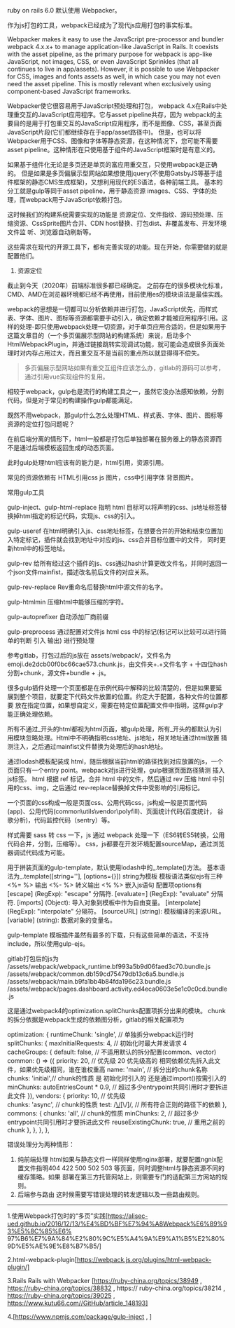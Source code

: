 ruby on rails 6.0 默认使用 Webpacker。

作为js打包的工具，webpack已经成为了现代js应用打包的事实标准。

Webpacker makes it easy to use the JavaScript pre-processor and bundler webpack 4.x.x+ to manage application-like 
JavaScript in Rails. It coexists with the asset pipeline, as the primary purpose for webpack is app-like JavaScript, 
not images, CSS, or even JavaScript Sprinkles (that all continues to live in app/assets).
However, it is possible to use Webpacker for CSS, images and fonts assets as well, in which case you may not even need 
the asset pipeline. This is mostly relevant when exclusively using component-based JavaScript frameworks.

Webpacker使它很容易用于JavaScript预处理和打包， webpack 4.x在Rails中处理重交互的JavaScript应用程序。它与asset pipeline共存，因为
webpack的主要目的是用于打包重交互的JavaScript应用程序，而不是图像、CSS，甚至页面JavaScript片段(它们都继续存在于app/asset路径中)。
但是，也可以将Webpacker用于CSS、图像和字体等静态资源，在这种情况下，您可能不需要 asset pipeline。这种情形在只使用基于组件的JavaScript框架时是有意义的。

如果基于组件化无论是多页还是单页的富应用重交互，只使用webpack是正确的。
但是如果是多页偏展示型网站如果想使用jquery(不使用GatsbyJS等基于组件框架的静态CMS生成框架)，又想利用现代的ES语法，各种前端工具。
基本的分工就是gulp等同于asset pipeline，用于静态资源 images、CSS、字体的处理，而webpack用于JavaScript依赖打包。

这时候我们的构建系统需要实现的功能是 资源定位、文件指纹、源码预处理、压缩资源、CssSprite图片合并、CDN host替换、打包dist、非覆盖发布、开发环境文件监
听、浏览器自动刷新等。

这些需求在现代的开源工具下，都有完善实现的功能。现在开始，你需要做的就是配置他们。

1. 资源定位

截止到今天（2020年）前端标准很多都已经确定。
之前存在的很多模块化标准， CMD、AMD在浏览器环境都已经不再使用，目前使用es的模块语法是最佳实践。

webpack的思想是一切都可以分析依赖并进行打包，JavaScript优先，而样式表、字体、图片、图标等资源都需要手动引入，确定依赖才能被应用程序引用。这
样的处理-即只使用webpack处理一切资源，对于单页应用合适的，但是如果用于这篇文章目的（一个多页偏展示型网站的构建系统）来说，启动多个
HtmlWebpackPlugin，并通过链接跳转实现调试功能，就可能会造成很多页面处理时对内存占用过大，而且重交互不是当前的重点所以就显得得不偿失。

> 多页偏展示型网站如果有重交互组件应该怎么办，gitlab的源码可以参考，通过引用vue实现组件的复用。

相较于webpack，gulp也是流行的构建工具之一，虽然它没办法感知依赖，分割代码，但是对于常见的构建操作gulp都能满足。

既然不用webpack，那gulp什么怎么处理HTML、样式表、字体、图片、图标等资源的定位打包问题呢？

在前后端分离的情形下，html一般都是打包后单独部署在服务器上的静态资源而不是通过后端模板返回生成的动态页面。

此时gulp处理html应该有的能力是，html引用，资源引用。

常见的资源依赖有 HTML引用css js 图片，css中引用字体 背景图片。

常用gulp工具

gulp-inject、gulp-html-replace  指明 html 目标可以将声明的css、js地址标签替换掉html指定的标记代码，实现js、css的引入。

gulp-useref  在html明确引入js、css地址标签，在想要合并的开始和结束位置加入特定标记，插件就会找到地址中对应的js、css合并目标位置中的文件，
同时更新html中的标签地址。

gulp-rev  给所有经过这个插件的js、css通过hash计算更改文件名，并同时返回一个json文件mainfist，描述改名前后文件的对应关系。

gulp-rev-replace  Rev重命名后替换html中源文件的名字。

gulp-htmlmin  压缩html中能够压缩的字符。

gulp-autoprefixer 自动添加厂商前缀

gulp-preprocess 通过配置对文件js html css 中的标记(标记可以比较可以进行简单的判断 引入 输出) 进行预处理

参考gitlab，打包过后的js放在 assets/webpack/，文件名为emoji.de2dcb00f0bc66cae573.chunk.js，由文件夹+.+文件名字 + 十四位hash
 分割+chunk，源文件+bundle + .js。

很多gulp插件处理一个页面都是在示例代码中解释的比较清楚的，但是如果要延展到整个项目，就要定下代码文件放置的位置。约定大于配置，各种文件的位置都要
放在指定位置，如果想自定义，需要在特定位置配置文件中指明，这样gulp才能正确处理依赖。

所有不通过_开头的html都视为html页面，被gulp处理，所有_开头的都默认为引用模块忽略处理。Html中不明确指明css地址、js地址，相关地址通过html放置
猜测注入，之后通过mainfist文件替换为处理后的hash地址。

通过lodash模板配装成 html，随后根据当前html的路径找到对应放置的js，一个页面只有一个entry point。webpack对js进行处理，gulp根据页面路径猜测
插入js标签。
html 根据 ref 标记，合并 html 中的文件，然后通过 rev 压缩 html 中引用的css、img，之后通过 rev-replace替换掉文件中受影响的引用标记。

一个页面的css构成一般是页面css、公用代码css，js构成一般是页面代码(app)、公用代码(common\utils\vendor\polyfill)、页面统计代码(百度统计，
谷歌分析)，代码监控代码（sentry）等。

样式需要 sass 转 css 一下，js 通过 webpack 处理一下（ES6转ES5转换，公用代码合并，分割，压缩等）。
css，js都要在开发环境配置sourceMap，通过浏览器调试代码成为可能。

用于拼装页面的gulp-template，默认使用lodash中的_.template()方法。
基本语法为_.template([string=''], [options={}])
string为模板
模板语法类似ejs有三种
<%= %> 输出
<%- %> 转义输出
<% %> 嵌入js语句
配置项options有
[escape] (RegExp): "escape" 分隔符.
[evaluate=] (RegExp): "evaluate" 分隔符.
[imports] (Object): 导入对象到模板中作为自由变量。
[interpolate] (RegExp): "interpolate" 分隔符。
[sourceURL] (string): 模板编译的来源URL。
[variable] (string): 数据对象的变量名。

gulp-template 模板插件虽然有最多的下载，只有这些简单的语法，不支持include，所以使用gulp-ejs。

gitlab打包后的js为 
/assets/webpack/webpack_runtime.bf993a5b9d06faed3c70.bundle.js
/assets/webpack/common.db159cd75479db13c6a5.bundle.js
/assets/webpack/main.b9fa1bb4b84fda196c23.bundle.js
/assets/webpack/pages.dashboard.activity.ed4eca0603e5e1c0c0cd.bundle.js

这是通过webpack4的optimization.splitChunks配置项拆分出来的模块。
chunk的拆分依据是webpack生成的依赖图分析，gitlab的相关配置项为

optimization: {
    runtimeChunk: 'single', // 单独拆分webpack运行时
    splitChunks: {
      maxInitialRequests: 4, // 初始化时最大并发请求 4
      cacheGroups: {
        default: false, // 不适用默认的拆分配置(common、vector) 
        common: () => ({
          priority: 20, // 优先级 20 优先级高的 相同依赖优先拆入此文件，如果优先级相同，谁在谁权重高
          name: 'main', // 拆分出的chunk名称
          chunks: 'initial',// chunk的性质 是 初始化时引入的 还是通过import()按需引入的
          minChunks: autoEntriesCount * 0.9, //  超过多少entrypoint共同引用时才要拆进此文件
        }),
        vendors: {
          priority: 10, // 优先级  
          chunks: 'async', // chunk的性质
          test: /[\\/](node_modules|vendor[\\/]assets[\\/]javascripts)[\\/]/, // 所有符合正则的路径下的依赖
        },
        commons: {
          chunks: 'all', // chunk的性质
          minChunks: 2, //  超过多少entrypoint共同引用时才要拆进此文件
          reuseExistingChunk: true, // 重用之前的chunk
        },
      },
    },
  },
  
 
错误处理分为两种情形：
1. 纯前端处理
html如果与静态文件一样同样使用nginx部署，就要配置ngnix配置文件指明404 422 500 502 503 等页面，同时调整html与静态资源不同的缓存策略。如果
部署在第三方托管网站上，则需要专门的适配第三方网站的规则。
2. 后端参与路由
这时候需要写错误处理的转发逻辑以及一些路由规则。


------------
1.使用Webpack打包时的“多页”实践[https://alisec-ued.github.io/2016/12/13/%E4%BD%BF%E7%94%A8Webpack%E6%89%93%E5%8C%85%E6%
97%B6%E7%9A%84%E2%80%9C%E5%A4%9A%E9%A1%B5%E2%80%9D%E5%AE%9E%E8%B7%B5/]

2.html-webpack-plugin[https://webpack.js.org/plugins/html-webpack-plugin/]

3.Rails Rails with Webpacker [https://ruby-china.org/topics/38949 , https://ruby-china.org/topics/38832 , https://
ruby-china.org/topics/38214 , https://ruby-china.org/topics/39025 , https://www.kutu66.com//GitHub/article_148193]

4.[https://www.npmjs.com/package/gulp-inject , ]
